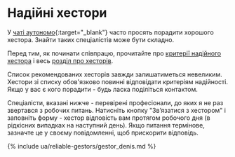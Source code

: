 # Надійні хестори

У [чаті аутономо](https://bit.ly/it-autonomos-es){:target="_blank"} часто просять порадити хорошого хестора. Знайти
таких спеціалістів може бути складно.

Перед тим, як починати співпрацю, прочитайте про [критерії надійного хестора](#критерії-надійного-хестора) і
весь [розділ про хесторів](#хестор-1).

Список рекомендованих хесторів завжди залишатиметься невеликим. Хестори зі списку обов'язково повинні відповідати
критеріям надійності. Якщо у вас є кого порадити - будь ласка поділіться контактом.

Спеціалісти, вказані нижче - перевірені професіонали, до яких я не раз звертався з робочих питань. Натисніть кнопку
"Зв’язатися з хестором" і заповніть форму - хестор відповість вам протягом робочого дня (в рідкісних випадках на
наступний день). Якщо питання термінове, зазначте це у своєму повідомленні, щоб прискорити відповідь.

{% include ua/reliable-gestors/gestor_denis.md %}
